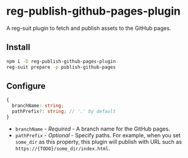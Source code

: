 # reg-publish-github-pages-plugin

A reg-suit plugin to fetch and publish assets to the GitHub pages.

## Install

```sh
npm i -D reg-publish-github-pages-plugin
reg-suit prepare -p publish-github-pages
```

## Configure

```ts
{
  branchName: string;
  pathPrefix?: string; // '.' by default
}
```

- `branchName` - _Required_ - A branch name for the GitHub pages.
- `pathPrefix` - _Optional_ - Specify paths. For example, when you set `some_dir` as this property, this plugin will publish with URL such as `https://{TODO}/some_dir/index.html`.

